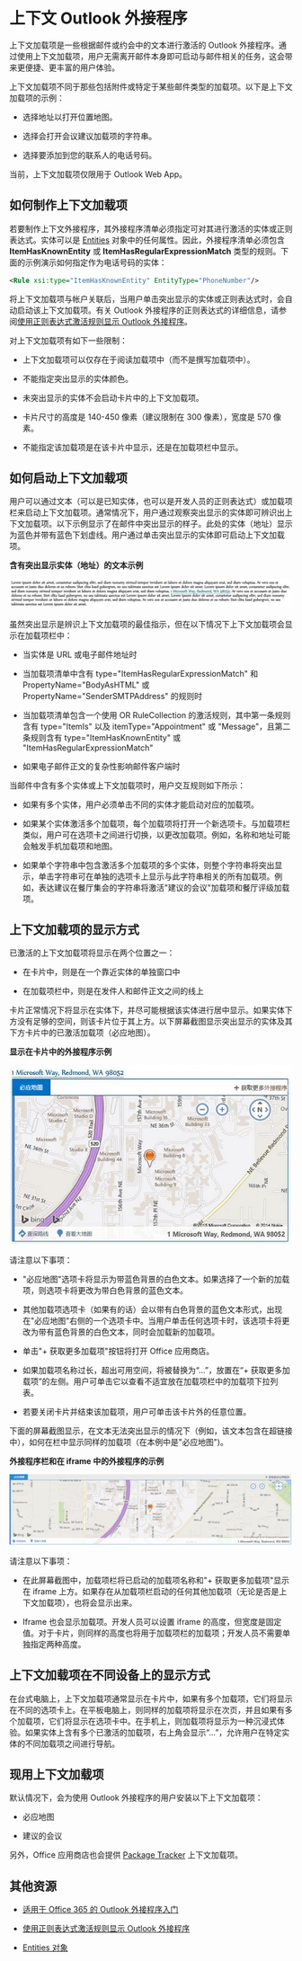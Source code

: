 
# <a name="contextual-outlook-add-ins"></a>上下文 Outlook 外接程序

上下文加载项是一些根据邮件或约会中的文本进行激活的 Outlook 外接程序。通过使用上下文加载项，用户无需离开邮件本身即可启动与邮件相关的任务，这会带来更便捷、更丰富的用户体验。

上下文加载项不同于那些包括附件或特定于某些邮件类型的加载项。以下是上下文加载项的示例：


- 选择地址以打开位置地图。
    
- 选择会打开会议建议加载项的字符串。
    
- 选择要添加到您的联系人的电话号码。
    
当前，上下文加载项仅限用于 Outlook Web App。

## <a name="how-to-make-a-contextual-add-in"></a>如何制作上下文加载项

若要制作上下文外接程序，其外接程序清单必须指定可对其进行激活的实体或正则表达式。实体可以是 [Entities](../../reference/outlook/simple-types.md) 对象中的任何属性。因此，外接程序清单必须包含 **ItemHasKnownEntity** 或 **ItemHasRegularExpressionMatch** 类型的规则。下面的示例演示如何指定作为电话号码的实体：


```XML
<Rule xsi:type="ItemHasKnownEntity" EntityType="PhoneNumber"/>

```

将上下文加载项与帐户关联后，当用户单击突出显示的实体或正则表达式时，会自动启动该上下文加载项。有关 Outlook 外接程序的正则表达式的详细信息，请参阅[使用正则表达式激活规则显示 Outlook 外接程序](../outlook/use-regular-expressions-to-show-an-outlook-add-in.md)。

对上下文加载项有如下一些限制：


- 上下文加载项可以仅存在于阅读加载项中（而不是撰写加载项中）。
    
- 不能指定突出显示的实体颜色。
    
- 未突出显示的实体不会启动卡片中的上下文加载项。
    
- 卡片尺寸的高度是 140-450 像素（建议限制在 300 像素），宽度是 570 像素。
    
- 不能指定该加载项是在该卡片中显示，还是在加载项栏中显示。
    

## <a name="how-to-launch-a-contextual-add-in"></a>如何启动上下文加载项

用户可以通过文本（可以是已知实体，也可以是开发人员的正则表达式）或加载项栏来启动上下文加载项。通常情况下，用户通过观察突出显示的实体即可辨识出上下文加载项。以下示例显示了在邮件中突出显示的样子。此处的实体（地址）显示为蓝色并带有蓝色下划虚线。用户通过单击突出显示的实体即可启动上下文加载项。 


**含有突出显示实体（地址）的文本示例**

![在段落中显示突出显示的实体](../../images/828175bb-4579-4454-abbd-1987fffe5052.jpg)

虽然突出显示是辨识上下文加载项的最佳指示，但在以下情况下上下文加载项会显示在加载项栏中：

- 当实体是 URL 或电子邮件地址时
    
- 当加载项清单中含有 type="ItemHasRegularExpressionMatch" 和 PropertyName="BodyAsHTML" 或 PropertyName="SenderSMTPAddress" 的规则时
    
- 当加载项清单包含一个使用 OR RuleCollection 的激活规则，其中第一条规则含有 type="ItemIs" 以及 itemType="Appointment" 或 "Message"，且第二条规则含有 type="ItemHasKnownEntity" 或 "ItemHasRegularExpressionMatch"
    
- 如果电子邮件正文的复杂性影响邮件客户端时
    
当邮件中含有多个实体或上下文加载项时，用户交互规则如下所示：



- 如果有多个实体，用户必须单击不同的实体才能启动对应的加载项。
    
- 如果某个实体激活多个加载项，每个加载项将打开一个新选项卡。与加载项栏类似，用户可在选项卡之间进行切换，以更改加载项。例如，名称和地址可能会触发手机加载项和地图。
    
- 如果单个字符串中包含激活多个加载项的多个实体，则整个字符串将突出显示，单击字符串可在单独的选项卡上显示与此字符串相关的所有加载项。例如，表达建议在餐厅集会的字符串将激活"建议的会议"加载项和餐厅评级加载项。
    

## <a name="how-a-contextual-add-in-displays"></a>上下文加载项的显示方式

已激活的上下文加载项将显示在两个位置之一：


- 在卡片中，则是在一个靠近实体的单独窗口中
    
- 在加载项栏中，则是在发件人和邮件正文之间的线上
    
卡片正常情况下将显示在实体下，并尽可能根据该实体进行居中显示。如果实体下方没有足够的空间，则该卡片位于其上方。以下屏幕截图显示突出显示的实体及其下方卡片中的已激活加载项（必应地图）。


**显示在卡片中的外接程序示例**

![在卡片中显示上下文相关应用程序](../../images/59bcabc2-7cb0-4b9b-bb9f-06089dca9c31.png)

请注意以下事项：

- "必应地图"选项卡将显示为带蓝色背景的白色文本。如果选择了一个新的加载项，则选项卡将更改为带白色背景的蓝色文本。
    
- 其他加载项选项卡（如果有的话）会以带有白色背景的蓝色文本形式，出现在"必应地图"右侧的一个选项卡中。当用户单击任何选项卡时，该选项卡将更改为带有蓝色背景的白色文本，同时会加载新的加载项。
    
- 单击"+ 获取更多加载项"按钮将打开 Office 应用商店。
    
- 如果加载项名称过长，超出可用空间，将被替换为“...”，放置在“+ 获取更多加载项”的左侧。用户可单击它以查看不适宜放在加载项栏中的加载项下拉列表。
    
- 若要关闭卡片并结束该加载项，用户可单击该卡片外的任意位置。
    
下面的屏幕截图显示，在文本无法突出显示的情况下（例如，该文本包含在超链接中），如何在栏中显示同样的加载项（在本例中是"必应地图")。


**外接程序栏和在 iframe 中的外接程序的示例**

![在显示应用程序的 iframe 上方显示应用栏](../../images/4adce8d2-6957-4d80-b365-7a36dc3cef11.jpg)

请注意以下事项：

- 在此屏幕截图中，加载项栏将已启动的加载项名称和"+ 获取更多加载项"显示在 iframe 上方。如果存在从加载项栏启动的任何其他加载项（无论是否是上下文加载项），也将会显示出来。
    
- Iframe 也会显示加载项。开发人员可以设置 iframe 的高度，但宽度是固定值。对于卡片，则同样的高度也将用于加载项栏的加载项；开发人员不需要单独指定两种高度。
    

## <a name="how-contextual-add-ins-appear-on-different-devices"></a>上下文加载项在不同设备上的显示方式

在台式电脑上，上下文加载项通常显示在卡片中，如果有多个加载项，它们将显示在不同的选项卡上。在平板电脑上，则同样的加载项将显示在次页，并且如果有多个加载项，它们将显示在选项卡中。在手机上，则加载项将显示为一种沉浸式体验。如果实体上含有多个已激活的加载项，右上角会显示“...”，允许用户在特定实体的不同加载项之间进行导航。


## <a name="current-contextual-add-ins"></a>现用上下文加载项

默认情况下，会为使用 Outlook 外接程序的用户安装以下上下文加载项：


- 必应地图 
    
- 建议的会议
    
另外，Office 应用商店也会提供 [Package Tracker](https://store.office.com/package-tracker-WA104162083.aspx?assetid=WA104162083.aspx) 上下文加载项。


## <a name="additional-resources"></a>其他资源



- [适用于 Office 365 的 Outlook 外接程序入门](https://dev.outlook.com/MailAppsGettingStarted/GetStarted.aspx)
    
- [使用正则表达式激活规则显示 Outlook 外接程序](../outlook/use-regular-expressions-to-show-an-outlook-add-in.md)

- [Entities 对象](../../reference/outlook/simple-types.md)
    
